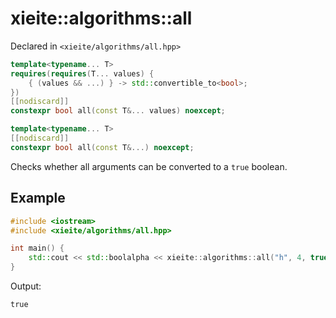 # xieite::algorithms::all
Declared in `<xieite/algorithms/all.hpp>`
```cpp
template<typename... T>
requires(requires(T... values) {
	{ (values && ...) } -> std::convertible_to<bool>;
})
[[nodiscard]]
constexpr bool all(const T&... values) noexcept;

template<typename... T>
[[nodiscard]]
constexpr bool all(const T&...) noexcept;
```
Checks whether all arguments can be converted to a `true` boolean.
## Example
```cpp
#include <iostream>
#include <xieite/algorithms/all.hpp>

int main() {
	std::cout << std::boolalpha << xieite::algorithms::all("h", 4, true, '$') << '\n';
}
```
Output:
```
true
```
